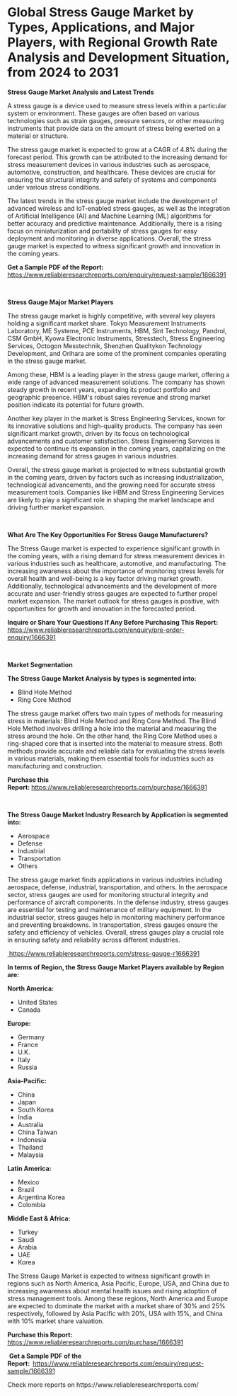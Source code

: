 <p><h1>Global Stress Gauge Market by Types, Applications, and Major Players, with Regional Growth Rate Analysis and Development Situation, from 2024 to 2031</h1></p><p><strong>Stress Gauge Market Analysis and Latest Trends</strong></p>
<p><p>A stress gauge is a device used to measure stress levels within a particular system or environment. These gauges are often based on various technologies such as strain gauges, pressure sensors, or other measuring instruments that provide data on the amount of stress being exerted on a material or structure.</p><p>The stress gauge market is expected to grow at a CAGR of 4.8% during the forecast period. This growth can be attributed to the increasing demand for stress measurement devices in various industries such as aerospace, automotive, construction, and healthcare. These devices are crucial for ensuring the structural integrity and safety of systems and components under various stress conditions.</p><p>The latest trends in the stress gauge market include the development of advanced wireless and IoT-enabled stress gauges, as well as the integration of Artificial Intelligence (AI) and Machine Learning (ML) algorithms for better accuracy and predictive maintenance. Additionally, there is a rising focus on miniaturization and portability of stress gauges for easy deployment and monitoring in diverse applications. Overall, the stress gauge market is expected to witness significant growth and innovation in the coming years.</p></p>
<p><strong>Get a Sample PDF of the Report:&nbsp;</strong> <a href="https://www.reliableresearchreports.com/enquiry/request-sample/1666391">https://www.reliableresearchreports.com/enquiry/request-sample/1666391</a></p>
<p>&nbsp;</p>
<p><strong>Stress Gauge Major Market Players</strong></p>
<p><p>The stress gauge market is highly competitive, with several key players holding a significant market share. Tokyo Measurement Instruments Laboratory, ME Systeme, PCE Instruments, HBM, Sint Technology, Pandrol, CSM GmbH, Kyowa Electronic Instruments, Stresstech, Stress Engineering Services, Octogon Messtechnik, Shenzhen Qualitykon Technology Development, and Orihara are some of the prominent companies operating in the stress gauge market.</p><p>Among these, HBM is a leading player in the stress gauge market, offering a wide range of advanced measurement solutions. The company has shown steady growth in recent years, expanding its product portfolio and geographic presence. HBM's robust sales revenue and strong market position indicate its potential for future growth.</p><p>Another key player in the market is Stress Engineering Services, known for its innovative solutions and high-quality products. The company has seen significant market growth, driven by its focus on technological advancements and customer satisfaction. Stress Engineering Services is expected to continue its expansion in the coming years, capitalizing on the increasing demand for stress gauges in various industries.</p><p>Overall, the stress gauge market is projected to witness substantial growth in the coming years, driven by factors such as increasing industrialization, technological advancements, and the growing need for accurate stress measurement tools. Companies like HBM and Stress Engineering Services are likely to play a significant role in shaping the market landscape and driving further market expansion.</p></p>
<p>&nbsp;</p>
<p><strong>What Are The Key Opportunities For Stress Gauge Manufacturers?</strong></p>
<p><p>The Stress Gauge market is expected to experience significant growth in the coming years, with a rising demand for stress measurement devices in various industries such as healthcare, automotive, and manufacturing. The increasing awareness about the importance of monitoring stress levels for overall health and well-being is a key factor driving market growth. Additionally, technological advancements and the development of more accurate and user-friendly stress gauges are expected to further propel market expansion. The market outlook for stress gauges is positive, with opportunities for growth and innovation in the forecasted period.</p></p>
<p><strong>Inquire or Share Your Questions If Any Before Purchasing This Report:</strong> <a href="https://www.reliableresearchreports.com/enquiry/pre-order-enquiry/1666391">https://www.reliableresearchreports.com/enquiry/pre-order-enquiry/1666391</a></p>
<p>&nbsp;</p>
<p><strong>Market Segmentation</strong></p>
<p><strong>The Stress Gauge Market Analysis by types is segmented into:</strong></p>
<p><ul><li>Blind Hole Method</li><li>Ring Core Method</li></ul></p>
<p><p>The stress gauge market offers two main types of methods for measuring stress in materials: Blind Hole Method and Ring Core Method. The Blind Hole Method involves drilling a hole into the material and measuring the stress around the hole. On the other hand, the Ring Core Method uses a ring-shaped core that is inserted into the material to measure stress. Both methods provide accurate and reliable data for evaluating the stress levels in various materials, making them essential tools for industries such as manufacturing and construction.</p></p>
<p><strong>Purchase this Report:&nbsp;</strong><a href="https://www.reliableresearchreports.com/purchase/1666391">https://www.reliableresearchreports.com/purchase/1666391</a></p>
<p>&nbsp;</p>
<p><strong>The Stress Gauge Market Industry Research by Application is segmented into:</strong></p>
<p><ul><li>Aerospace</li><li>Defense</li><li>Industrial</li><li>Transportation</li><li>Others</li></ul></p>
<p><p>The stress gauge market finds applications in various industries including aerospace, defense, industrial, transportation, and others. In the aerospace sector, stress gauges are used for monitoring structural integrity and performance of aircraft components. In the defense industry, stress gauges are essential for testing and maintenance of military equipment. In the industrial sector, stress gauges help in monitoring machinery performance and preventing breakdowns. In transportation, stress gauges ensure the safety and efficiency of vehicles. Overall, stress gauges play a crucial role in ensuring safety and reliability across different industries.</p></p>
<p><a href="https://www.reliableresearchreports.com/stress-gauge-r1666391">&nbsp;https://www.reliableresearchreports.com/stress-gauge-r1666391</a></p>
<p><strong>In terms of Region, the Stress Gauge Market Players available by Region are:</strong></p>
<p>
    <p> <strong> North America: </strong>
        <ul>
            <li>United States</li>
            <li>Canada</li>
        </ul>
        </p> 
    <p> <strong> Europe: </strong>
        <ul>
            <li>Germany</li>
            <li>France</li>
            <li>U.K.</li>
            <li>Italy</li>
            <li>Russia</li>
        </ul>
        </p> 
    <p> <strong> Asia-Pacific: </strong>
        <ul>
            <li>China</li>
            <li>Japan</li>
            <li>South Korea</li>
            <li>India</li>
            <li>Australia</li>
            <li>China Taiwan</li>
            <li>Indonesia</li>
            <li>Thailand</li>
            <li>Malaysia</li>
        </ul>
        </p> 
    <p> <strong> Latin America: </strong>
        <ul>
            <li>Mexico</li>
            <li>Brazil</li>
            <li>Argentina Korea</li>
            <li>Colombia</li>
        </ul>
        </p> 
    <p> <strong> Middle East & Africa: </strong>
        <ul>
            <li>Turkey</li>
            <li>Saudi</li>
            <li>Arabia</li>
            <li>UAE</li>
            <li>Korea</li>
        </ul>
    </p>
    </p>
<p><p>The Stress Gauge Market is expected to witness significant growth in regions such as North America, Asia Pacific, Europe, USA, and China due to increasing awareness about mental health issues and rising adoption of stress management tools. Among these regions, North America and Europe are expected to dominate the market with a market share of 30% and 25% respectively, followed by Asia Pacific with 20%, USA with 15%, and China with 10% market share valuation.</p></p>
<p><strong>Purchase this Report: </strong><a href="https://www.reliableresearchreports.com/purchase/1666391">https://www.reliableresearchreports.com/purchase/1666391</a></p>
<p>&nbsp;<strong>Get a Sample PDF of the Report:&nbsp;&nbsp;</strong><a href="https://www.reliableresearchreports.com/enquiry/request-sample/1666391">https://www.reliableresearchreports.com/enquiry/request-sample/1666391</a></p>
<p><strong></strong></p>
<p>Check more reports on https://www.reliableresearchreports.com/</p>
